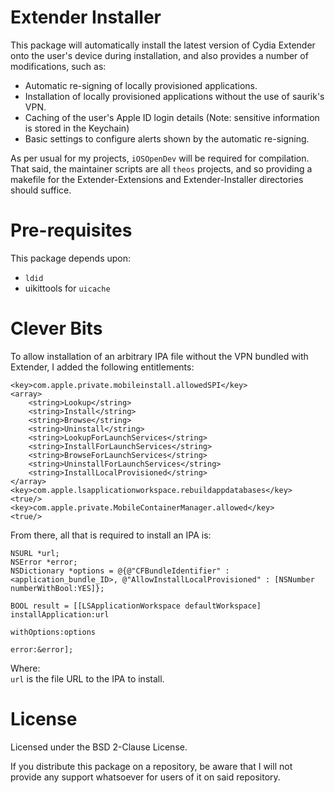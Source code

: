 Extender Installer
=================

This package will automatically install the latest version of Cydia Extender onto the user's device during installation, and also provides a number of modifications, such as:

- Automatic re-signing of locally provisioned applications.
- Installation of locally provisioned applications without the use of saurik's VPN.
- Caching of the user's Apple ID login details (Note: sensitive information is stored in the Keychain)
- Basic settings to configure alerts shown by the automatic re-signing.

As per usual for my projects, ```iOSOpenDev``` will be required for compilation.  
That said, the maintainer scripts are all ```theos``` projects, and so providing a makefile for the Extender-Extensions and Extender-Installer directories should
suffice.

Pre-requisites
=============

This package depends upon:
- ```ldid```
- uikittools for ```uicache```

Clever Bits
===========

To allow installation of an arbitrary IPA file without the VPN bundled with Extender, I added the following entitlements:

```
<key>com.apple.private.mobileinstall.allowedSPI</key>
<array>
    <string>Lookup</string>
    <string>Install</string>
    <string>Browse</string>
    <string>Uninstall</string>
    <string>LookupForLaunchServices</string>
    <string>InstallForLaunchServices</string>
    <string>BrowseForLaunchServices</string>
    <string>UninstallForLaunchServices</string>
    <string>InstallLocalProvisioned</string>
</array>
<key>com.apple.lsapplicationworkspace.rebuildappdatabases</key>
<true/>
<key>com.apple.private.MobileContainerManager.allowed</key>
<true/>
```

From there, all that is required to install an IPA is:

```
NSURL *url;
NSError *error;
NSDictionary *options = @{@"CFBundleIdentifier" : <application_bundle_ID>, @"AllowInstallLocalProvisioned" : [NSNumber numberWithBool:YES]};
    
BOOL result = [[LSApplicationWorkspace defaultWorkspace] installApplication:url
                                                      withOptions:options
                                                            error:&error];
```

Where:  
```url``` is the file URL to the IPA to install.

License
=======

Licensed under the BSD 2-Clause License.

If you distribute this package on a repository, be aware that I will not provide any support whatsoever for users of it on said repository.  
